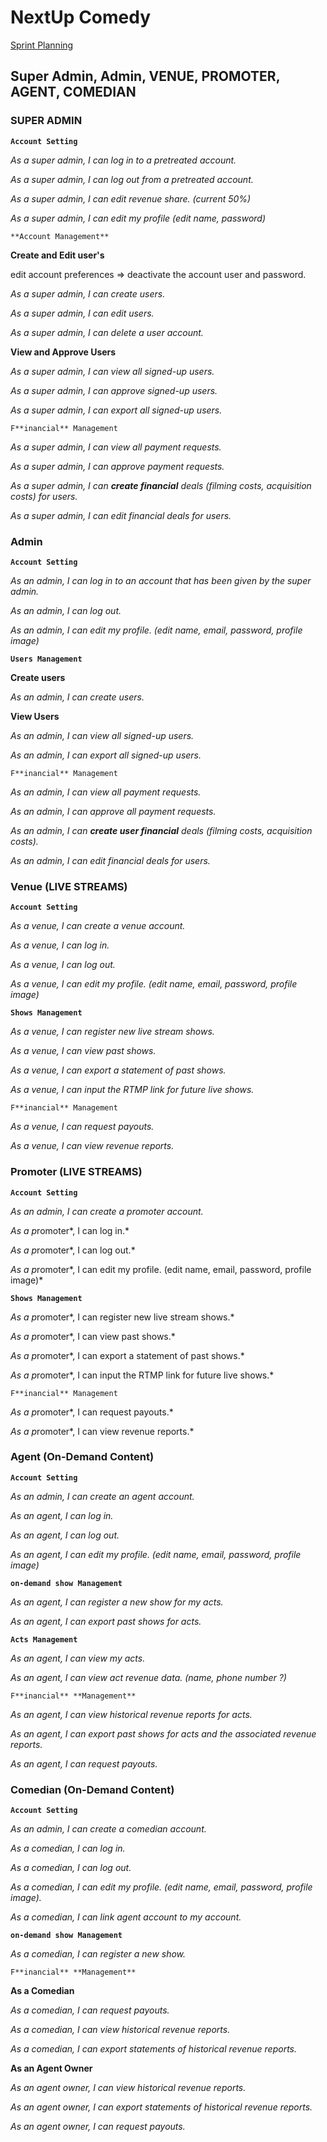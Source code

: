 # NextUp Comedy

[Sprint Planning](https://www.notion.so/Sprint-Planning-248a8f2cc95c4d788f3da784ac0b69c1)

## Super Admin, Admin, **VENUE, PROMOTER, AGENT,  COMEDIAN**

### **SUPER ADMIN**

**`Account Setting`**

*As a super admin, I can log in to a pretreated account.*

*As a super admin, I can log out from a pretreated account.*

*As a super admin, I can edit revenue share. (current 50%)*

*As a super admin, I can edit my profile (edit name, password)*

`**Account Management**`

**Create and Edit user's**

edit account preferences ⇒ deactivate the account user and password.

*As a super admin, I can create users.*

*As a super admin, I can edit users.*

*As a super admin, I can delete a user account.*

**View and Approve Users**

*As a super admin, I can view all signed-up users.*

*As a super admin, I can approve signed-up users.*

*As a super admin, I can export all signed-up users.*

`F**inancial** Management`

*As a super admin, I can view all payment requests.*

*As a super admin, I can approve payment requests.*

*As a super admin, I can **create financial** deals (filming costs, acquisition costs) for users.*

*As a super admin, I can edit financial deals for users.*

### Admin

**`Account Setting`**

*As an admin, I can log in to an account that has been given by the super admin.*

*As an admin, I can log out.*

*As an admin, I can edit my profile. (edit name, email, password, profile image)*

**`Users Management`**

**Create users**

*As an admin, I can create users.*

**View Users**

*As an admin, I can view all signed-up users.*

*As an admin, I can export all signed-up users.*

`F**inancial** Management`

*As an admin, I can view all payment requests.*

*As an admin, I can approve all payment requests.*

*As an admin, I can **create user financial** deals (filming costs, acquisition costs).*

*As an admin, I can edit financial deals for users.*

### Venue (**LIVE STREAMS**)

**`Account Setting`**

*As a venue, I can create a venue account.*

*As a venue, I can log in.*

*As a venue, I can log out.*

*As a venue, I can edit my profile. (edit name, email, password, profile image)*

**`Shows Management`**

*As a venue, I can register new live stream shows.*

*As a venue, I can view past shows.*

*As a venue, I can export a statement of past shows.*

*As a venue, I can input the RTMP link for future live shows.*

`F**inancial** Management`

*As a venue, I can request payouts.*

*As a venue, I can view revenue reports.*

### Promoter (**LIVE STREAMS**)

**`Account Setting`**

*As an admin, I can create a promoter account.*

*As a p*romoter*, I can log in.*

*As a p*romoter*, I can log out.*

*As a p*romoter*, I can edit my profile. (edit name, email, password, profile image)*

**`Shows Management`**

*As a p*romoter*, I can register new live stream shows.*

*As a p*romoter*, I can view past shows.*

*As a p*romoter*, I can export a statement of past shows.*

*As a p*romoter*, I can input the RTMP link for future live shows.*

`F**inancial** Management`

*As a p*romoter*, I can request payouts.*

*As a p*romoter*, I can view revenue reports.*

### Agent (On-Demand Content)

**`Account Setting`**

*As an admin, I can create an agent account.*

*As an agent, I can log in.*

*As an agent, I can log out.*

*As an agent, I can edit my profile. (edit name, email, password, profile image)*

**`on-demand show Management`**

*As an agent, I can register a new show for my acts.*

*As an agent, I can export past shows for acts.*

**`Acts Management`**

*As an agent, I can view my acts.*

*As an agent, I can view act revenue data. (name, phone number ?)*

`F**inancial** **Management**`

*As an agent, I can view historical revenue reports for acts.*

*As an agent, I can export past shows for acts and the associated revenue reports.*

*As an agent, I can request payouts.*

### Comedian (On-Demand Content)

**`Account Setting`**

*As an admin, I can create a comedian account.*

*As a comedian, I can log in.*

*As a comedian, I can log out.*

*As a comedian, I can edit my profile. (edit name, email, password, profile image).*

*As a comedian, I can link agent account to my account.*

**`on-demand show Management`**

*As a comedian, I can register a new show.*

`F**inancial** **Management**`

**As a Comedian** 

*As a comedian, I can request payouts.*

*As a comedian, I can view historical revenue reports.*

*As a comedian, I can export statements of historical revenue reports.*

**As an Agent Owner**

*As an agent owner, I can view historical revenue reports.*

*As an agent owner, I can export statements of historical revenue reports.*

*As an agent owner, I can request payouts.*
